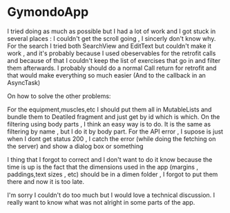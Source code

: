 # GymondoApp



I tried doing as much as possible but I had a lot of work and I got stuck in several places :
I couldn't get the scroll going , I sincerly don't know why.
For the search I tried both SearchView and EditText but couldn't make it work , and it's probably because I used obeservables for the retrofit calls and because of that I couldn't keep the list of exercises that go in and filter them afterwards. I probably should do a normal Call return for retrofit and that would make everything so much easier (And to the callback in an AsyncTask)



On how to solve the other problems:

For the equipment,muscles,etc I should put them all in MutableLists and bundle them to Deatiled fragment and just get by id which is which.
On the filtering using body parts , I think an easy way is to do. It is the same as filtering by name , but I do it by body part.
For the API error , I supose is just when I dont get status 200 , I catch the error (while doing the fetching on the server) and show a dialog box or something

I thing that I forgot to correct and I don't want to do it know because the time is up is the fact that the dimensions used in the app (margins , paddings,text sizes , etc) should be in a dimen folder , I forgot to put them there and now it is too late.


I'm sorry I couldn't do too much but I would love a technical discussion. I really want to know what was not alright in some parts of the app.
